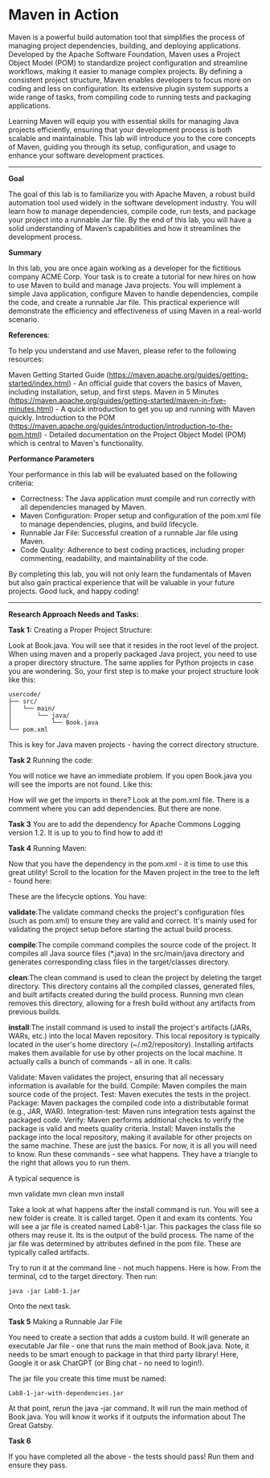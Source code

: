 # Maven in Action # 

Maven is a powerful build automation tool that simplifies the process of managing project dependencies, building, and deploying applications. 
Developed by the Apache Software Foundation, Maven uses a Project Object Model (POM) to standardize project configuration and streamline workflows, making it easier to manage complex projects. By defining a consistent project structure, Maven enables developers to focus more on coding and less on configuration. Its extensive plugin system supports a wide range of tasks, from compiling code to running tests and packaging applications. 

Learning Maven will equip you with essential skills for managing Java projects efficiently, ensuring that your development process is both scalable and maintainable. This lab will introduce you to the core concepts of Maven, guiding you through its setup, configuration, and usage to enhance your software development practices.

---

**Goal**

The goal of this lab is to familiarize you with Apache Maven, a robust build automation tool used widely in the software development industry. You will learn how to manage dependencies, compile code, run tests, and package your project into a runnable Jar file. By the end of this lab, you will have a solid understanding of Maven’s capabilities and how it streamlines the development process.

**Summary**

In this lab, you are once again working as a developer for the fictitious company ACME Corp. Your task is to create a tutorial for new hires on how to use Maven to build and manage Java projects. You will implement a simple Java application, configure Maven to handle dependencies, compile the code, and create a runnable Jar file. This practical experience will demonstrate the efficiency and effectiveness of using Maven in a real-world scenario.

**References**:

To help you understand and use Maven, please refer to the following resources:

Maven Getting Started Guide (https://maven.apache.org/guides/getting-started/index.html) - An official guide that covers the basics of Maven, including installation, setup, and first steps.
Maven in 5 Minutes (https://maven.apache.org/guides/getting-started/maven-in-five-minutes.html) - A quick introduction to get you up and running with Maven quickly.
Introduction to the POM (https://maven.apache.org/guides/introduction/introduction-to-the-pom.html) - Detailed documentation on the Project Object Model (POM) which is central to Maven's functionality.

**Performance Parameters**

Your performance in this lab will be evaluated based on the following criteria:

- Correctness: The Java application must compile and run correctly with all dependencies managed by Maven.
- Maven Configuration: Proper setup and configuration of the pom.xml file to manage dependencies, plugins, and build lifecycle.
- Runnable Jar File: Successful creation of a runnable Jar file using Maven.
- Code Quality: Adherence to best coding practices, including proper commenting, readability, and maintainability of the code.

By completing this lab, you will not only learn the fundamentals of Maven but also gain practical experience that will be valuable in your future projects. Good luck, and happy coding!

---
**Research Approach Needs and Tasks:**

**Task 1:**  Creating a Proper Project Structure:

Look at Book.java.  You will see that it resides in the root level of the project.  When using maven and a properly packaged Java project, you need to use a proper directory structure.  The same applies for Python projects in case you are wondering.  So, your first step is to make your project structure look like this:

```
usercode/
├── src/
│   └── main/
│       └── java/
│           └── Book.java
└── pom.xml
```

This is key for Java maven projects - having the correct directory structure.

**Task 2** Running the code:

You will notice we have an immediate problem.  If you open Book.java you will see the imports are not found.  Like this:

How will we get the imports in there?  Look at the pom.xml file.  There is a comment where you can add dependencies.  But there are none.  

**Task 3** You are to add the dependency for Apache Commons Logging version 1.2.  It is up to you to find how to add it!

**Task 4**  Running Maven:

Now that you have the dependency in the pom.xml - it is time to use this great utility!  Scroll to the location for the Maven project in the tree to the left - found here:


These are the lifecycle options.  You have:

**validate**:The validate command checks the project's configuration files (such as pom.xml) to ensure they are valid and correct. It's mainly used for validating the project setup before starting the actual build process.

**compile**:The compile command compiles the source code of the project. It compiles all Java source files (*.java) in the src/main/java directory and generates corresponding class files in the target/classes directory.

**clean**:The clean command is used to clean the project by deleting the target directory. This directory contains all the compiled classes, generated files, and built artifacts created during the build process. Running mvn clean removes this directory, allowing for a fresh build without any artifacts from previous builds.

**install**:The install command is used to install the project's artifacts (JARs, WARs, etc.) into the local Maven repository. This local repository is typically located in the user's home directory (~/.m2/repository). Installing artifacts makes them available for use by other projects on the local machine.  It actually calls a bunch of commands - all in one.  It calls:

Validate: Maven validates the project, ensuring that all necessary information is available for the build.
Compile: Maven compiles the main source code of the project.
Test: Maven executes the tests in the project.
Package: Maven packages the compiled code into a distributable format (e.g., JAR, WAR).
Integration-test: Maven runs integration tests against the packaged code.
Verify: Maven performs additional checks to verify the package is valid and meets quality criteria.
Install: Maven installs the package into the local repository, making it available for other projects on the same machine.
These are just the basics.  For now, it is all you will need to know.  Run these commands - see what happens.  They have a triangle to the right that allows you to run them.

A typical sequence is 

mvn validate
mvn clean
mvn install

Take a look at what happens after the install command is run. You will see a new folder is create. It is called target.  Open it and exam its contents.  You will see a jar file is created named Lab8-1.jar.  This packages the class file so others may reuse it.  Its is the output of the build process.  The name of the jar file was determined by attributes defined in the pom file.  These are typically called artifacts.

Try to run it at the command line - not much happens.  Here is how.  From the terminal, cd to the target directory.  Then run:
```
java -jar Lab8-1.jar
```
Onto the next task.

**Task 5** Making a Runnable Jar File

You need to create a section that adds a custom build.  It will generate an executable Jar file - one that runs the main method of Book.java.  Note, it needs to be smart enough to package in that third party library!   Here, Google it or ask ChatGPT (or Bing chat - no need to login!).

The jar file you create this time must be named:

```
Lab8-1-jar-with-dependencies.jar
```
At that point, rerun the java -jar command.  It will run the main method of Book.java.  You will know it works if it outputs the information about The Great Gatsby.

**Task 6**

If you have completed all the above - the tests should pass!  Run them and ensure they pass.

